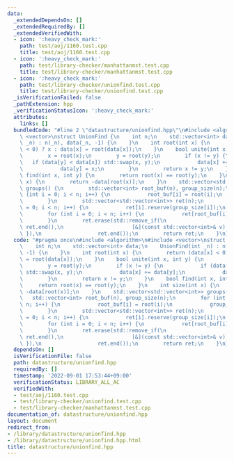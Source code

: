```yaml
---
data:
  _extendedDependsOn: []
  _extendedRequiredBy: []
  _extendedVerifiedWith:
  - icon: ':heavy_check_mark:'
    path: test/aoj/1160.test.cpp
    title: test/aoj/1160.test.cpp
  - icon: ':heavy_check_mark:'
    path: test/library-checker/manhattanmst.test.cpp
    title: test/library-checker/manhattanmst.test.cpp
  - icon: ':heavy_check_mark:'
    path: test/library-checker/unionfind.test.cpp
    title: test/library-checker/unionfind.test.cpp
  _isVerificationFailed: false
  _pathExtension: hpp
  _verificationStatusIcon: ':heavy_check_mark:'
  attributes:
    links: []
  bundledCode: "#line 2 \"datastructure/unionfind.hpp\"\n#include <algorithm>\n#include\
    \ <vector>\nstruct UnionFind {\n    int n;\n    std::vector<int> data;\n    UnionFind(int\
    \ _n) : n(_n), data(_n, -1) {\n    }\n    int root(int x) {\n        return (data[x]\
    \ < 0) ? x : data[x] = root(data[x]);\n    }\n    bool unite(int x, int y) {\n\
    \        x = root(x);\n        y = root(y);\n        if (x != y) {\n         \
    \   if (data[y] < data[x]) std::swap(x, y);\n            data[x] += data[y];\n\
    \            data[y] = x;\n        }\n        return x != y;\n    }\n    bool\
    \ find(int x, int y) {\n        return root(x) == root(y);\n    }\n    int size(int\
    \ x) {\n        return -data[root(x)];\n    }\n    std::vector<std::vector<int>>\
    \ groups() {\n        std::vector<int> root_buf(n), group_size(n);\n        for\
    \ (int i = 0; i < n; i++) {\n            root_buf[i] = root(i);\n            group_size[root_buf[i]]++;\n\
    \        }\n        std::vector<std::vector<int>> ret(n);\n        for (int i\
    \ = 0; i < n; i++) {\n            ret[i].reserve(group_size[i]);\n        }\n\
    \        for (int i = 0; i < n; i++) {\n            ret[root_buf[i]].push_back(i);\n\
    \        }\n        ret.erase(std::remove_if(\n                      ret.begin(),\
    \ ret.end(),\n                      [&](const std::vector<int>& v) { return v.empty();\
    \ }),\n                  ret.end());\n        return ret;\n    }\n};\n"
  code: "#pragma once\n#include <algorithm>\n#include <vector>\nstruct UnionFind {\n\
    \    int n;\n    std::vector<int> data;\n    UnionFind(int _n) : n(_n), data(_n,\
    \ -1) {\n    }\n    int root(int x) {\n        return (data[x] < 0) ? x : data[x]\
    \ = root(data[x]);\n    }\n    bool unite(int x, int y) {\n        x = root(x);\n\
    \        y = root(y);\n        if (x != y) {\n            if (data[y] < data[x])\
    \ std::swap(x, y);\n            data[x] += data[y];\n            data[y] = x;\n\
    \        }\n        return x != y;\n    }\n    bool find(int x, int y) {\n   \
    \     return root(x) == root(y);\n    }\n    int size(int x) {\n        return\
    \ -data[root(x)];\n    }\n    std::vector<std::vector<int>> groups() {\n     \
    \   std::vector<int> root_buf(n), group_size(n);\n        for (int i = 0; i <\
    \ n; i++) {\n            root_buf[i] = root(i);\n            group_size[root_buf[i]]++;\n\
    \        }\n        std::vector<std::vector<int>> ret(n);\n        for (int i\
    \ = 0; i < n; i++) {\n            ret[i].reserve(group_size[i]);\n        }\n\
    \        for (int i = 0; i < n; i++) {\n            ret[root_buf[i]].push_back(i);\n\
    \        }\n        ret.erase(std::remove_if(\n                      ret.begin(),\
    \ ret.end(),\n                      [&](const std::vector<int>& v) { return v.empty();\
    \ }),\n                  ret.end());\n        return ret;\n    }\n};"
  dependsOn: []
  isVerificationFile: false
  path: datastructure/unionfind.hpp
  requiredBy: []
  timestamp: '2022-09-01 17:53:44+09:00'
  verificationStatus: LIBRARY_ALL_AC
  verifiedWith:
  - test/aoj/1160.test.cpp
  - test/library-checker/unionfind.test.cpp
  - test/library-checker/manhattanmst.test.cpp
documentation_of: datastructure/unionfind.hpp
layout: document
redirect_from:
- /library/datastructure/unionfind.hpp
- /library/datastructure/unionfind.hpp.html
title: datastructure/unionfind.hpp
---
```

